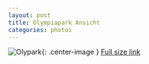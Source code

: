 ```yaml
---
layout: post
title: Olympiapark Ansicht
categories: photos
---
```


![Olypark](https://i.imgur.com/IybgUJEm.jpg){: .center-image }
[Full size link](https://i.imgur.com/IybgUJE.jpg)
